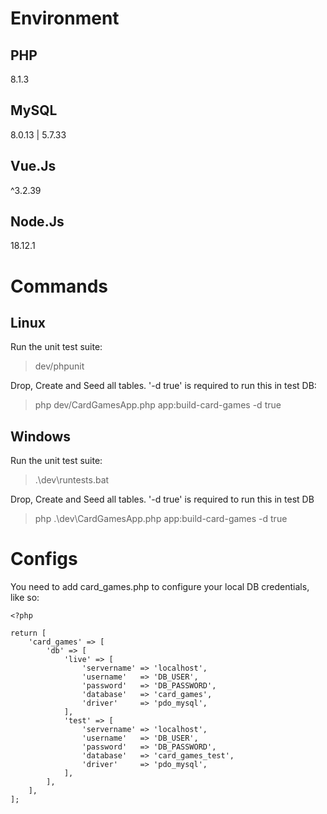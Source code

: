 # Environment

## PHP

8.1.3

## MySQL

8.0.13 | 5.7.33

## Vue.Js

^3.2.39

## Node.Js

18.12.1

# Commands

## Linux
Run the unit test suite:

> dev/phpunit

Drop, Create and Seed all tables. '-d true' is required to run this in test DB:

> php dev/CardGamesApp.php app:build-card-games -d true

## Windows
Run the unit test suite:

> .\dev\runtests.bat

Drop, Create and Seed all tables. '-d true' is required to run this in test DB

> php .\dev\CardGamesApp.php app:build-card-games -d true

# Configs

You need to add card_games.php to configure your local DB credentials, like so:

```
<?php

return [
    'card_games' => [
        'db' => [
            'live' => [
                'servername' => 'localhost',
                'username'   => 'DB_USER',
                'password'   => 'DB_PASSWORD',
                'database'   => 'card_games',
                'driver'     => 'pdo_mysql',
            ],
            'test' => [
                'servername' => 'localhost',
                'username'   => 'DB_USER',
                'password'   => 'DB_PASSWORD',
                'database'   => 'card_games_test',
                'driver'     => 'pdo_mysql',
            ],
        ],
    ],
];

```
